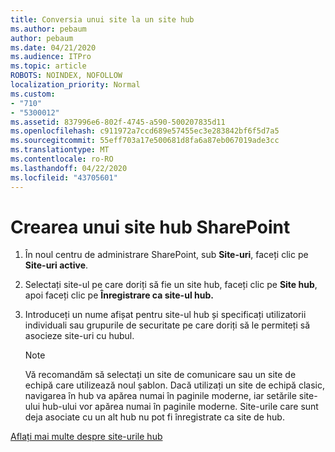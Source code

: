 ```yaml
---
title: Conversia unui site la un site hub
ms.author: pebaum
author: pebaum
ms.date: 04/21/2020
ms.audience: ITPro
ms.topic: article
ROBOTS: NOINDEX, NOFOLLOW
localization_priority: Normal
ms.custom:
- "710"
- "5300012"
ms.assetid: 837996e6-802f-4745-a590-500207835d11
ms.openlocfilehash: c911972a7ccd689e57455ec3e283842bf6f5d7a5
ms.sourcegitcommit: 55eff703a17e500681d8fa6a87eb067019ade3cc
ms.translationtype: MT
ms.contentlocale: ro-RO
ms.lasthandoff: 04/22/2020
ms.locfileid: "43705601"
---
```

# <a name="create-a-sharepoint-hub-site"></a>Crearea unui site hub SharePoint

1. În noul centru de administrare SharePoint, sub **Site-uri**, faceți clic pe **Site-uri active**.

2. Selectați site-ul pe care doriți să fie un site hub, faceți clic pe **Site hub**, apoi faceți clic pe **Înregistrare ca site-ul hub.**

3. Introduceți un nume afișat pentru site-ul hub și specificați utilizatorii individuali sau grupurile de securitate pe care doriți să le permiteți să asocieze site-uri cu hubul.

    > [!NOTE]
    >  Vă recomandăm să selectați un site de comunicare sau un site de echipă care utilizează noul șablon. Dacă utilizați un site de echipă clasic, navigarea în hub va apărea numai în paginile moderne, iar setările site-ului hub-ului vor apărea numai în paginile moderne. Site-urile care sunt deja asociate cu un alt hub nu pot fi înregistrate ca site de hub.
  
[Aflați mai multe despre site-urile hub](https://go.microsoft.com/fwlink/?linkid=869149)
  